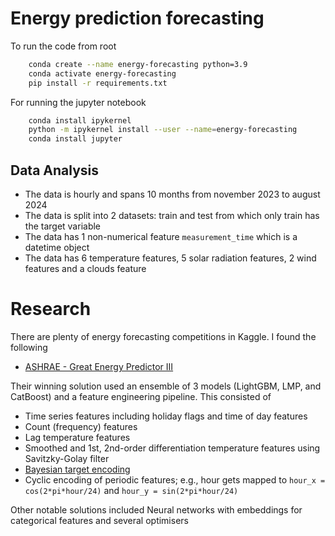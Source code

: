 # Energy prediction forecasting

To run the code from root
```bash
    conda create --name energy-forecasting python=3.9
    conda activate energy-forecasting
    pip install -r requirements.txt
```
For running the jupyter notebook
```bash 
    conda install ipykernel
    python -m ipykernel install --user --name=energy-forecasting
    conda install jupyter
```

## Data Analysis
- The data is hourly and spans 10 months from november 2023 to august 2024
- The data is split into 2 datasets: train and test from which only train has the target variable
- The data has 1 non-numerical feature `measurement_time` which is a datetime object
- The data has 6 temperature features, 5 solar radiation features, 2 wind features and a clouds feature

# Research 

There are plenty of energy forecasting competitions in Kaggle. I found the following
- [ASHRAE - Great Energy Predictor III](https://www.kaggle.com/c/ashrae-energy-prediction)

Their winning solution used an ensemble of 3 models (LightGBM, LMP, and CatBoost) and a feature engineering pipeline. 
This consisted of 
- Time series features including holiday flags and time of day features
- Count (frequency) features
- Lag temperature features
- Smoothed and 1st, 2nd-order differentiation temperature features using Savitzky-Golay filter
- [Bayesian target encoding](https://www.kaggle.com/code/mmotoki/hierarchical-bayesian-target-encoding)
- Cyclic encoding of periodic features; e.g., hour gets mapped to `hour_x = cos(2*pi*hour/24)` and `hour_y = sin(2*pi*hour/24)`

Other notable solutions included Neural networks with embeddings for categorical features and several optimisers
